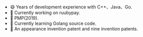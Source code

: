 - 😄 Years of development experience with C++、Java、Go.
- 🔭 Currently working on ruubypay.
- 👯 PMP(2019).
- 🌱 Currently learning Golang source code.
- 🤔 An appearance invention patent and nine invention patents.
<!--
**xianlezheng/xianlezheng** is a ✨ _special_ ✨ repository because its `README.md` (this file) appears on your GitHub profile.

Here are some ideas to get you started:

- 🔭 I’m currently working on ...
- 🌱 I’m currently learning ...
-  I’m looking to collaborate on ...
- 🤔 I’m looking for help with ...
- 💬 Ask me about ...
- 📫 How to reach me: ...
- 😄 Pronouns: ...
- ⚡ Fun fact: ...
-->
